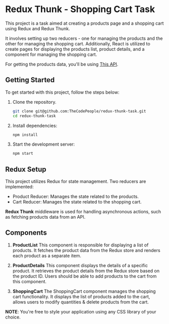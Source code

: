 # Redux Thunk - Shopping Cart Task

This project is a task aimed at creating a products page and a shopping cart using Redux and Redux Thunk.

It involves setting up two reducers - one for managing the products and the other for managing the shopping cart. Additionally, React is utilized to create pages for displaying the products list, product details, and a component for managing the shopping cart.

For getting the products data, you'll be using [This API](https://dummyjson.com/products).

## Getting Started

To get started with this project, follow the steps below:

1. Clone the repository.

   ```bash
   git clone git@github.com:TheCodePeople/redux-thunk-task.git
   cd redux-thunk-task
   ```

2. Install dependencies:

   ```bash
   npm install
   ```

3. Start the development server:
   ```bash
   npm start
   ```

## Redux Setup

This project utilizes Redux for state management. Two reducers are implemented:

- Product Reducer: Manages the state related to the products.
- Cart Reducer: Manages the state related to the shopping cart.

**Redux Thunk** middleware is used for handling asynchronous actions, such as fetching products data from an API.

## Components

1. **ProductList**
   This component is responsible for displaying a list of products. It fetches the product data from the Redux store and renders each product as a separate item.

2. **ProductDetails**
   This component displays the details of a specific product. It retrieves the product details from the Redux store based on the product ID.
   Users should be able to add products to the cart from this component.

3. **ShoppingCart**
   The ShoppingCart component manages the shopping cart functionality. It displays the list of products added to the cart, allows users to modify quantities & delete products from the cart.

**NOTE**: You're free to style your application using any CSS library of your choice.
